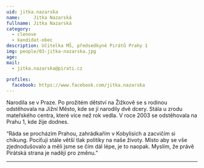 ```yaml
---
uid: jitka.nazarska
name:     Jitka Nazarská
fullname: Jitka Nazarská
category:
  - clenove
  - kandidat-obec
description: Učitelka MŠ, předsedkyně Pirátů Prahy 1
img: people/03-jitka-nazarska.jpg
age: 
mail:
  - jitka.nazarska@pirati.cz
 
profiles:
  facebook: https://www.facebook.com/jitka.nazarska
---
```


Narodila se v Praze. Po prožitém dětství na Žižkově se s rodinou odstěhovala na Jižní Město, kde se jí narodily dvě dcery. Stála u  zrodu mateřského centra, které více než rok vedla. V roce 2003 se odstěhovala na Prahu 1, kde žije dodnes. 

“Ráda se procházím Prahou, zahrádkařím v Kobylisích a zacvičím si chikung. 
Pociťuji stále větší tlak politiky na naše životy. Místo aby se vše zjednodušovalo a měli jsme se čím dál lépe, je to naopak. Myslím, že právě Pirátská strana je nadějí pro změnu.”

---